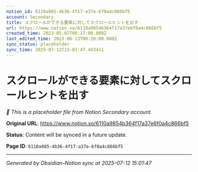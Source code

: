 ```yaml
---
notion_id: 6110a985-4b36-4f17-a37e-6f0a4c866bf5
account: Secondary
title: スクロールができる要素に対してスクロールヒントを出す
url: https://www.notion.so/6110a9854b364f17a37e6f0a4c866bf5
created_time: 2023-05-07T06:17:00.000Z
last_edited_time: 2023-06-13T00:28:00.000Z
sync_status: placeholder
sync_time: 2025-07-12T15:01:47.443411
---
```


# スクロールができる要素に対してスクロールヒントを出す

*🔄 This is a placeholder file from Notion Secondary account.*

**Original URL**: https://www.notion.so/6110a9854b364f17a37e6f0a4c866bf5

**Status**: Content will be synced in a future update.

**Page ID**: `6110a985-4b36-4f17-a37e-6f0a4c866bf5`

---

*Generated by Obsidian-Notion sync at 2025-07-12 15:01:47*
